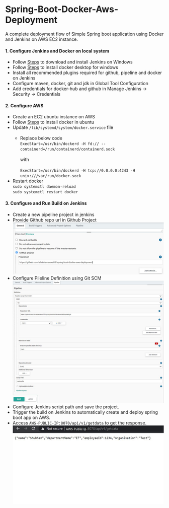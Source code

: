 # Spring-Boot-Docker-Aws-Deployment
A complete deployment flow of Simple Spring boot application using Docker and Jenkins on AWS EC2 instance.

#### 1. Configure Jenkins and Docker on local system
* Follow [Steps](https://www.jenkins.io/download/) to download and install Jenkins on Windows
* Follow [Steps](https://docs.docker.com/docker-for-windows/install/) to install docker desktop for windows
* Install all recommended plugins required for github, pipeline and docker on Jenkins
* Configure maven, docker, git and jdk in Global Tool Configuration
* Add credentials for docker-hub and github in Manage Jenkins -> Security -> Credentials

#### 2. Configure AWS
- Create an EC2 ubuntu instance on AWS
- Follow [Steps](https://docs.docker.com/engine/install/ubuntu/) to install docker in ubuntu
- Update `/lib/systemd/system/docker.service` file <br/><br />
    - Replace below code<br/>
  `ExecStart=/usr/bin/dockerd -H fd:// --containerd=/run/containerd/containerd.sock`
  <br/><br/>with<br/><br/>
  `ExecStart=/usr/bin/dockerd -H tcp://0.0.0.0:4243 -H unix:///var/run/docker.sock`
- Restart docker<br>
  `sudo systemctl daemon-reload`<br>
   `sudo systemctl restart docker`
  
#### 3. Configure and Run Build on Jenkins
- Create a new pipeline project in jenkins
- Provide Github repo url in Github Project
![General Config](https://github.com/shubhamarora05/spring-boot-docker-aws-deployment/blob/main/images/Github%20Project.JPG)
- Configure Pileline Definition using Git SCM
![Pipeline Config](https://github.com/shubhamarora05/spring-boot-docker-aws-deployment/blob/main/images/Pipeline-Config.JPG)
- Configure Jenkins script path and save the project.
- Trigger the build on Jenkins to automatically create and deploy spring boot app on AWS.
- Access `AWS-PUBLIC-IP:8070/api/v1/getdata` to get the response.
![API Response](https://github.com/shubhamarora05/spring-boot-docker-aws-deployment/blob/main/images/api-response.JPG)
